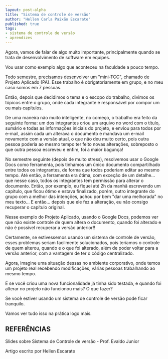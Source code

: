 ```yaml
---
layout: post-alpha
title: "Sistema de controle de versão"
author: "Hellen Carla Paixão Escarate"
published: true
tags:
- sistema de controle de versão 
- aprendizes
---
```


Agora, vamos de falar de algo muito importante, principalmente quando se trata de desenvolvimento de software em
equipes. 

Vou usar como exemplo algo que aconteceu na faculdade a pouco tempo.  

Todo semestre, precisamos desenvolver um "mini-TCC", chamado de Projeto Aplicado (PA). Esse trabalho é obrigatoriamente
em grupo, e no meu caso somos em 7 pessoas. 

Então, depois que decidimos o tema e o escopo do trabalho, divimos os tópicos entre o grupo, onde cada integrante é
responsável por compor um ou mais capítulos.

De uma maneira não muito inteligente, no começo, o trabalho era feito da seguinte forma: um dos integrantes criou um 
arquivo no word com o título, sumário e todas as informações iniciais do projeto, e enviou para todos por e-mail, assim
cada um alterava o documento e mandava um e-mail novamente com a versão atual, o que não deu muito certo, pois outra
pessoa poderia ao mesmo tempo ter feito novas alterações, sobreposto o que outra pessoa escreveu e enfim, foi a maior
bagunça!

No semestre seguinte (depois de muito stress), resolvemos usar o Google Docs como ferramenta, pois tinhamos um único
documento compartilhado entre todos os integrantes, de forma que todos poderiam editar ao mesmo tempo. Até então, a
ferramenta era ótima, com exceção de um detalhe... que nesse caso, todos os integrantes tem permissão para alterar o
documento. Então, por exemplo, eu fiquei até 2h da manhã escrevendo um capítulo, que ficou ótimo e estava finalizado, 
porém, outro integrante do grupo com a melhor das intenções, achou por bem "dar uma melhorada" no meu texto... E
então... depois que ele fez a alteração, eu não consigo recuperar o capítulo original. 

Nesse exemplo do Projeto Aplicado, usando o Google Docs, podemos ver que não existe controle de quem altera o documento,
quando foi alterado e não é possível recuperar a versão anterior!! 

Certamente, se estivessemos usando um sistema de controle de versão, esses problemas seriam facilmente solucionados,
pois teríamos o controle de quem alterou, quando e o que foi alterado, além de poder voltar para a versão anterior, com
a vantagem de ter o código centralizado.  

Agora, imagine uma situação dessas no ambiente corporativo, onde temos um projeto real recebendo modificações, várias
pessoas trabalhando ao mesmo tempo. 

E se você criou uma nova funcionalidade já tinha sido testada, e quando foi alterar no projeto não funcionou mais? O que
fazer? 

Se você estiver usando um sistema de controle de versão pode ficar tranquilo. 

Vamos ver tudo isso na prática logo mais.  

## REFERÊNCIAS

Slides sobre Sistema de Controle de versão - Prof. Evaldo Junior 

Artigo escrito por Hellen Escarate

